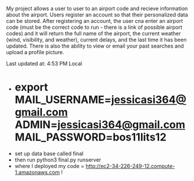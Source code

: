  
My project allows a user to user to an airport code and recieve information about the airport. Users register an account so that their personalized data can be stored. After registering an account, the user cna enter an airport code (must be the correct code to run - there is a link of possible airport codes) and it will return the full name of the airport, the current weather (wind, visibility, and weather), current delays, and the last time it has been updated. There is also the ability to view or email your past searches and upload a profile picture. 

Last updated at: 4:53 PM Local

- # export MAIL_USERNAME=jessicasi364@gmail.com ADMIN=jessicasi364@gmail.com MAIL_PASSWORD=bos11lits12
- set up data base called final
- then run python3 final.py runserver
- where I deployed my code = http://ec2-34-226-249-12.compute-1.amazonaws.com !
